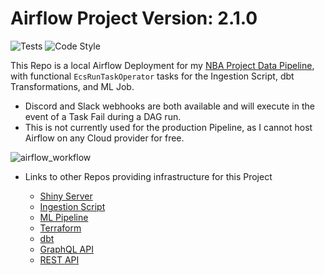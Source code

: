 # Airflow Project Version: 2.1.0
![Tests](https://github.com/jyablonski/nba_elt_airflow/actions/workflows/tests.yml/badge.svg) ![Code Style](https://img.shields.io/badge/code%20style-black-000000.svg)

This Repo is a local Airflow Deployment for my [NBA Project Data Pipeline](https://github.com/jyablonski/NBA-Dashboard), with functional `EcsRunTaskOperator` tasks for the Ingestion Script, dbt Transformations, and ML Job. 

* Discord and Slack webhooks are both available and will execute in the event of a Task Fail during a DAG run.
* This is not currently used for the production Pipeline, as I cannot host Airflow on any Cloud provider for free.  

![airflow_workflow](https://user-images.githubusercontent.com/16946556/176963452-8621f4c1-cf8e-4124-a1f2-ab7d28b99069.jpg)

* Links to other Repos providing infrastructure for this Project

    * [Shiny Server](https://github.com/jyablonski/NBA-Dashboard)
	* [Ingestion Script](https://github.com/jyablonski/python_docker)
	* [ML Pipeline](https://github.com/jyablonski/nba_elt_mlflow)
	* [Terraform](https://github.com/jyablonski/aws_terraform/)
	* [dbt](https://github.com/jyablonski/nba_elt_dbt)
	* [GraphQL API](https://github.com/jyablonski/graphql_praq)
	* [REST API](https://github.com/jyablonski/nba_elt_rest_api)
  
